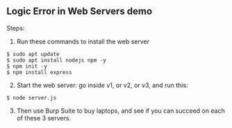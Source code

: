 ## Logic Error in Web Servers demo

Steps:

1. Run these commands to install the web server

```console
$ sudo apt update
$ sudo apt install nodejs npm -y
$ npm init -y
$ npm install express
```

2. Start the web server: go inside v1, or v2, or v3, and run this:

```console
$ node server.js
```

3. Then use Burp Suite to buy laptops, and see if you can succeed on each of these 3 servers.
